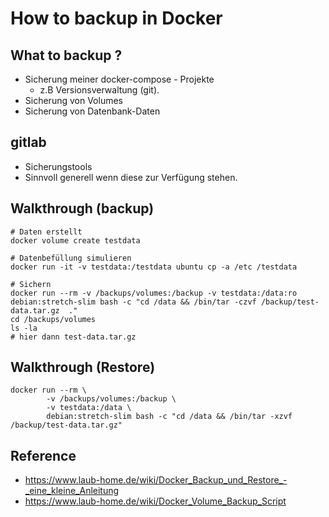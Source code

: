 # How to backup in Docker 

## What to backup ? 

  * Sicherung meiner docker-compose - Projekte 
    * z.B Versionsverwaltung (git). 
  * Sicherung von Volumes 
  * Sicherung von Datenbank-Daten 

## gitlab 

  * Sicherungstools 
  * Sinnvoll generell wenn diese zur Verfügung stehen. 

## Walkthrough (backup) 

```
# Daten erstellt 
docker volume create testdata 

# Datenbefüllung simulieren 
docker run -it -v testdata:/testdata ubuntu cp -a /etc /testdata

# Sichern 
docker run --rm -v /backups/volumes:/backup -v testdata:/data:ro  debian:stretch-slim bash -c "cd /data && /bin/tar -czvf /backup/test-data.tar.gz  ."
cd /backups/volumes 
ls -la 
# hier dann test-data.tar.gz 

```

## Walkthrough (Restore) 

```
docker run --rm \
        -v /backups/volumes:/backup \
        -v testdata:/data \
        debian:stretch-slim bash -c "cd /data && /bin/tar -xzvf /backup/test-data.tar.gz"
```

## Reference 

  * https://www.laub-home.de/wiki/Docker_Backup_und_Restore_-_eine_kleine_Anleitung
  * https://www.laub-home.de/wiki/Docker_Volume_Backup_Script

